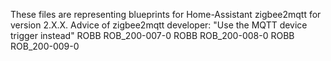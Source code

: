These files are representing blueprints for Home-Assistant zigbee2mqtt for version 2.X.X. 
Advice of zigbee2mqtt developer: "Use the MQTT device trigger instead"
ROBB ROB_200-007-0
ROBB ROB_200-008-0
ROBB ROB_200-009-0

